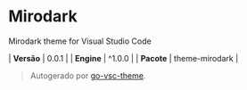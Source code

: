# Mirodark

Mirodark theme for Visual Studio Code

| **Versão** | 0.0.1 |
| **Engine** | ^1.0.0 |
| **Pacote** | theme-mirodark |

> Autogerado por [go-vsc-theme](https://github.com/natalbu/go-vsc-theme).
